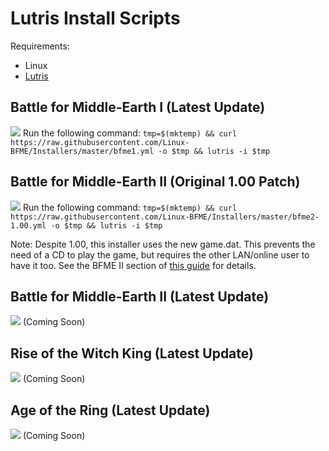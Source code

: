# Lutris Install Scripts

Requirements:

* Linux
* [Lutris](https://lutris.net/downloads/)

## Battle for Middle-Earth I (Latest Update)
![](https://i.imgur.com/ywMoJE2.jpg)
Run the following command:
`tmp=$(mktemp) && curl https://raw.githubusercontent.com/Linux-BFME/Installers/master/bfme1.yml -o $tmp && lutris -i $tmp`


## Battle for Middle-Earth II (Original 1.00 Patch)
![](https://i.imgur.com/G0NEN9r.jpg)
Run the following command:
`tmp=$(mktemp) && curl https://raw.githubusercontent.com/Linux-BFME/Installers/master/bfme2-1.00.yml -o $tmp && lutris -i $tmp`


Note: Despite 1.00, this installer uses the new game.dat. This prevents the need of a CD to play the game, but requires the other LAN/online user to have it too. See the BFME II section of [this guide](https://forums.revora.net/topic/105190-bfme1bfme2rotwk-games-download-installation-guide/) for details.

## Battle for Middle-Earth II (Latest Update)
![](https://i.imgur.com/G0NEN9r.jpg)
(Coming Soon)

## Rise of the Witch King (Latest Update)
![](https://i.imgur.com/4xpC3mN.jpg)
(Coming Soon)

## Age of the Ring (Latest Update)
![](https://i.imgur.com/v5GnW0k.png)
(Coming Soon)
